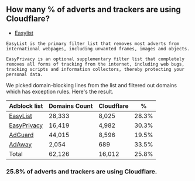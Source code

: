 ## How many % of adverts and trackers are using Cloudflare?


- [Easylist](https://web.archive.org/web/20210516110248/https://easylist.to/)
```
EasyList is the primary filter list that removes most adverts from international webpages, including unwanted frames, images and objects.

EasyPrivacy is an optional supplementary filter list that completely removes all forms of tracking from the internet, including web bugs, tracking scripts and information collectors, thereby protecting your personal data.
```


We picked domain-blocking lines from the list and filtered out domains which has exception rules.
Here's the result.


| Adblock list | Domains Count | Cloudflare | % |
| --- | --- | --- | --- |
| [EasyList](https://easylist.to/easylist/easylist.txt) | 28,333 | 8,025 | 28.3% |
| [EasyPrivacy](https://easylist.to/easylist/easyprivacy.txt) | 16,419 | 4,982 | 30.3% |
| [AdGuard](https://adguardteam.github.io/AdGuardSDNSFilter/Filters/filter.txt) | 44,015 | 8,596 | 19.5% |
| [AdAway](https://raw.githubusercontent.com/AdAway/adaway.github.io/master/hosts.txt) | 2,054 | 689 | 33.5% |
| Total | 62,126 | 16,012 | 25.8% |


### 25.8% of adverts and trackers are using Cloudflare.